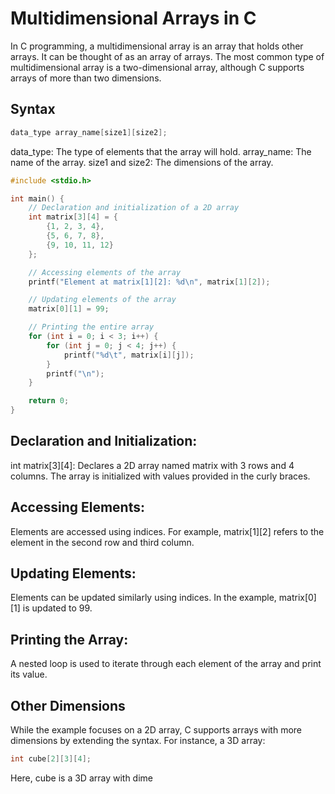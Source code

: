 # Multidimensional Arrays in C

In C programming, a multidimensional array is an array that holds other arrays. It can be thought of as an array of arrays. The most common type of multidimensional array is a two-dimensional array, although C supports arrays of more than two dimensions.

## Syntax

```c
data_type array_name[size1][size2];
```
data_type: The type of elements that the array will hold.
array_name: The name of the array.
size1 and size2: The dimensions of the array.

```c
#include <stdio.h>

int main() {
    // Declaration and initialization of a 2D array
    int matrix[3][4] = {
        {1, 2, 3, 4},
        {5, 6, 7, 8},
        {9, 10, 11, 12}
    };

    // Accessing elements of the array
    printf("Element at matrix[1][2]: %d\n", matrix[1][2]);

    // Updating elements of the array
    matrix[0][1] = 99;

    // Printing the entire array
    for (int i = 0; i < 3; i++) {
        for (int j = 0; j < 4; j++) {
            printf("%d\t", matrix[i][j]);
        }
        printf("\n");
    }

    return 0;
}
```

## Declaration and Initialization:

int matrix[3][4]: Declares a 2D array named matrix with 3 rows and 4 columns.
The array is initialized with values provided in the curly braces.

## Accessing Elements:

Elements are accessed using indices. For example, matrix[1][2] refers to the element in the second row and third column.

## Updating Elements:

Elements can be updated similarly using indices. In the example, matrix[0][1] is updated to 99.

## Printing the Array:

A nested loop is used to iterate through each element of the array and print its value.

## Other Dimensions
While the example focuses on a 2D array, C supports arrays with more dimensions by extending the syntax. For instance, a 3D array:

```c
int cube[2][3][4];
```
Here, cube is a 3D array with dime
